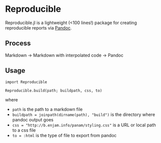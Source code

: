 # Reproducible

Reproducible.jl is a lightweight (<100 lines!) package for creating reproducible reports 
via [Pandoc](https://pandoc.org).

## Process 

Markdown -> Markdown with interpolated code -> Pandoc

## Usage

```
import Reproducible

Reproducible.build(path; buildpath, css, to)
```

where 
- `path` is the path to a markdown file
- `buildpath = joinpath(dirname(path), "build")` is the directory where pandoc output goes
- `css = "http://b.enjam.info/panam/styling.css"` is a URL or local path to a css file
- `to = :html` is the type of file to export from pandoc